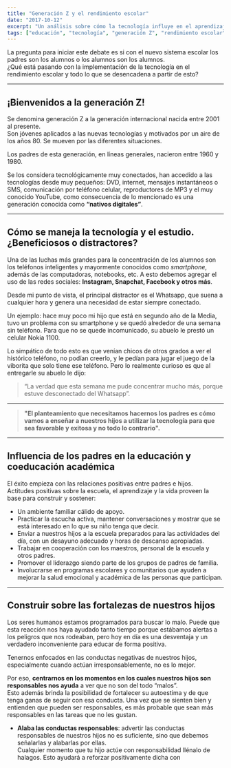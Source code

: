```yaml
---
title: "Generación Z y el rendimiento escolar"
date: "2017-10-12"
excerpt: "Un análisis sobre cómo la tecnología influye en el aprendizaje de los estudiantes y el rol de los padres en la educación."
tags: ["educación", "tecnología", "generación Z", "rendimiento escolar"]
---
```


La pregunta para iniciar este debate es si con el nuevo sistema escolar los padres son los alumnos o los alumnos son los alumnos.  
¿Qué está pasando con la implementación de la tecnología en el rendimiento escolar y todo lo que se desencadena a partir de esto?

---

## ¡Bienvenidos a la generación Z!

Se denomina generación Z a la generación internacional nacida entre 2001 al presente.  
Son jóvenes aplicados a las nuevas tecnologías y motivados por un aire de los años 80. Se mueven por las diferentes situaciones.

Los padres de esta generación, en líneas generales, nacieron entre 1960 y 1980.

Se los considera tecnológicamente muy conectados, han accedido a las tecnologías desde muy pequeños: DVD, internet, mensajes instantáneos o SMS, comunicación por teléfono celular, reproductores de MP3 y el muy conocido YouTube, como consecuencia de lo mencionado es una generación conocida como **“nativos digitales”**.

---

## Cómo se maneja la tecnología y el estudio. ¿Beneficiosos o distractores?

Una de las luchas más grandes para la concentración de los alumnos son los teléfonos inteligentes y mayormente conocidos como *smartphone*, además de las computadoras, notebooks, etc. A esto debemos agregar el uso de las redes sociales: **Instagram, Snapchat, Facebook y otros más**.

Desde mi punto de vista, el principal distractor es el Whatsapp, que suena a cualquier hora y genera una necesidad de estar siempre conectado.

Un ejemplo: hace muy poco mi hijo que está en segundo año de la Media, tuvo un problema con su smartphone y se quedó alrededor de una semana sin teléfono. Para que no se quede incomunicado, su abuelo le prestó un celular Nokia 1100.

Lo simpático de todo esto es que venían chicos de otros grados a ver el histórico teléfono, no podían creerlo, y le pedían para jugar el juego de la viborita que solo tiene ese teléfono. Pero lo realmente curioso es que al entregarle su abuelo le dijo:
> “La verdad que esta semana me pude concentrar mucho más, porque estuve desconectado del Whatsapp”.

---

> **"El planteamiento que necesitamos hacernos los padres es cómo vamos a enseñar a nuestros hijos a utilizar la tecnología para que sea favorable y exitosa y no todo lo contrario".**

---

## Influencia de los padres en la educación y coeducación académica

El éxito empieza con las relaciones positivas entre padres e hijos.  
Actitudes positivas sobre la escuela, el aprendizaje y la vida proveen la base para construir y sostener:

- Un ambiente familiar cálido de apoyo.
- Practicar la escucha activa, mantener conversaciones y mostrar que se está interesado en lo que su niño tenga que decir.
- Enviar a nuestros hijos a la escuela preparados para las actividades del día, con un desayuno adecuado y horas de descanso apropiadas.
- Trabajar en cooperación con los maestros, personal de la escuela y otros padres.
- Promover el liderazgo siendo parte de los grupos de padres de familia.
- Involucrarse en programas escolares y comunitarios que ayuden a mejorar la salud emocional y académica de las personas que participan.

---

## Construir sobre las fortalezas de nuestros hijos

Los seres humanos estamos programados para buscar lo malo. Puede que esta reacción nos haya ayudado tanto tiempo porque estábamos alertas a los peligros que nos rodeaban, pero hoy en día es una desventaja y un verdadero inconveniente para educar de forma positiva.

Tenernos enfocados en las conductas negativas de nuestros hijos, especialmente cuando actúan irresponsablemente, no es lo mejor.

Por eso, **centrarnos en los momentos en los cuales nuestros hijos son responsables nos ayuda** a ver que no son del todo “malos”.  
Esto además brinda la posibilidad de fortalecer su autoestima y de que tenga ganas de seguir con esa conducta. Una vez que se sienten bien y entienden que pueden ser responsables, es más probable que sean más responsables en las tareas que no les gustan.

- **Alaba las conductas responsables**: advertir las conductas responsables de nuestros hijos no es suficiente, sino que debemos señalarlas y alabarlas por ellas.  
  Cualquier momento que tu hijo actúe con responsabilidad llénalo de halagos. Esto ayudará a reforzar positivamente dicha con
